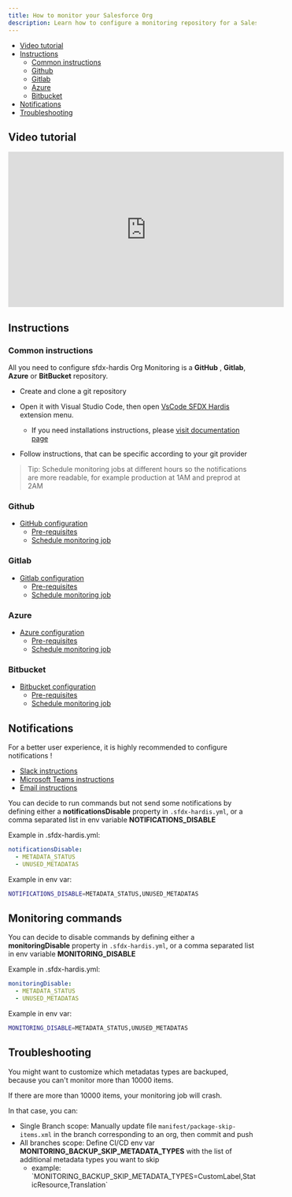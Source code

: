 ```yaml
---
title: How to monitor your Salesforce Org
description: Learn how to configure a monitoring repository for a Salesforce Org, using sfdx-hardis, then how to read reports
---
```

<!-- markdownlint-disable MD013 -->

- [Video tutorial](#video-tutorial)
- [Instructions](#instructions)
  - [Common instructions](#common-instructions)
  - [Github](#github)
  - [Gitlab](#gitlab)
  - [Azure](#azure)
  - [Bitbucket](#bitbucket)
- [Notifications](#notifications)
- [Troubleshooting](#troubleshooting)

## Video tutorial

<div style="text-align:center"><iframe width="560" height="315" src="https://www.youtube.com/embed/bcVdN0XItSc" title="YouTube video player" frameborder="0" allow="accelerometer; autoplay; clipboard-write; encrypted-media; gyroscope; picture-in-picture" allowfullscreen></iframe></div>

## Instructions

### Common instructions

All you need to configure sfdx-hardis Org Monitoring is a **GitHub** , **Gitlab**, **Azure** or **BitBucket** repository.

- Create and clone a git repository
- Open it with Visual Studio Code, then open [VsCode SFDX Hardis](https://marketplace.visualstudio.com/items?itemName=NicolasVuillamy.vscode-sfdx-hardis) extension menu.
  - If you need installations instructions, please [visit documentation page](salesforce-ci-cd-use-install.md)

- Follow instructions, that can be specific according to your git provider

> Tip: Schedule monitoring jobs at different hours so the notifications are more readable, for example production at 1AM and preprod at 2AM

### Github

- [GitHub configuration](salesforce-monitoring-config-github.md)
  - [Pre-requisites](salesforce-monitoring-config-github.md#pre-requisites)
  - [Schedule monitoring job](salesforce-monitoring-config-github.md#schedule-the-monitoring-job)

### Gitlab

- [Gitlab configuration](salesforce-monitoring-config-gitlab.md)
  - [Pre-requisites](salesforce-monitoring-config-gitlab.md#pre-requisites)
  - [Schedule monitoring job](salesforce-monitoring-config-gitlab.md#schedule-the-monitoring-job)

### Azure

- [Azure configuration](salesforce-monitoring-config-azure.md)
  - [Pre-requisites](salesforce-monitoring-config-azure.md#pre-requisites)
  - [Schedule monitoring job](salesforce-monitoring-config-azure.md#schedule-the-monitoring-job)

### Bitbucket

- [Bitbucket configuration](salesforce-monitoring-config-bitbucket.md)
  - [Pre-requisites](salesforce-monitoring-config-bitbucket.md#pre-requisites)
  - [Schedule monitoring job](salesforce-monitoring-config-bitbucket.md#schedule-the-monitoring-job)

## Notifications

For a better user experience, it is highly recommended to configure notifications !

- [Slack instructions](salesforce-ci-cd-setup-integration-slack.md)
- [Microsoft Teams instructions](salesforce-ci-cd-setup-integration-ms-teams.md)
- [Email instructions](salesforce-ci-cd-setup-integration-email.md)

You can decide to run  commands but not send some notifications by defining either a **notificationsDisable** property in `.sfdx-hardis.yml`, or a comma separated list in env variable **NOTIFICATIONS_DISABLE**

Example in .sfdx-hardis.yml:

```yaml
notificationsDisable:
  - METADATA_STATUS
  - UNUSED_METADATAS
```

Example in env var:

```sh
NOTIFICATIONS_DISABLE=METADATA_STATUS,UNUSED_METADATAS
```

## Monitoring commands

You can decide to disable commands by defining either a **monitoringDisable** property in `.sfdx-hardis.yml`, or a comma separated list in env variable **MONITORING_DISABLE**

Example in .sfdx-hardis.yml:

```yaml
monitoringDisable:
  - METADATA_STATUS
  - UNUSED_METADATAS
```

Example in env var:

```sh
MONITORING_DISABLE=METADATA_STATUS,UNUSED_METADATAS
```

## Troubleshooting

You might want to customize which metadatas types are backuped, because you can't monitor more than 10000 items.

If there are more than 10000 items, your monitoring job will crash.

In that case, you can:

- Single Branch scope: Manually update file `manifest/package-skip-items.xml` in the branch corresponding to an org, then commit and push
- All branches scope: Define CI/CD env var **MONITORING_BACKUP_SKIP_METADATA_TYPES** with the list of additional metadata types you want to skip
  - example: \`MONITORING_BACKUP_SKIP_METADATA_TYPES=CustomLabel,StaticResource,Translation\`